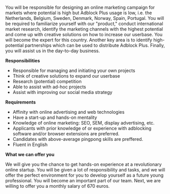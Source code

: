 You will be responsible for designing an online marketing campaign for markets where potential is high but Adblock Plus usage is low, i.e. the Netherlands, Belgium, Sweden, Denmark, Norway, Spain, Portugal. You will be required to familiarize yourself with our "product," conduct international market research, identify the marketing channels with the highest potential and come up with creative solutions on how to increase our userbase. You will become the expert for this country. Another key area is to identify high-potential partnerships which can be used to distribute Adblock Plus. Finally, you will assist us in the day-to-day business.

**Responsibilities**

* Responsible for managing and initiating your own projects
* Think of creative solutions to expand our userbase
* Research (potential) competition
* Able to assist with ad-hoc projects
* Assist with improving our social media strategy

**Requirements**

* Affinity with online advertising and web technologies
* Have a start-up and hands-on mentality
* Knowledge of online marketing: SEO, SEM, display advertising, etc.
* Applicants with prior knowledge of or experience with adblocking software and/or browser extensions are preferred.
* Candidates with above-average pingpong skills are preffered.
* Fluent in English

**What we can offer you**

We will give you the chance to get hands-on experience at a revolutionary online startup. You will be given a lot of responsibility and tasks, and we will offer the perfect environment for you to develop yourself as a future young professional. You will become an important part of our team. Next, we are willing to offer you a monthly salary of 670 euros.